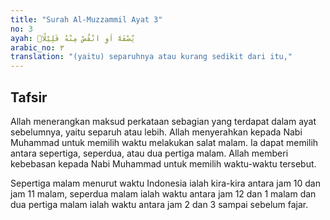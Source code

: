 ```yaml
---
title: "Surah Al-Muzzammil Ayat 3"
no: 3
ayah: نِّصْفَهٗٓ اَوِ انْقُصْ مِنْهُ قَلِيْلًاۙ
arabic_no: ٣
translation: "(yaitu) separuhnya atau kurang sedikit dari itu,"
---
```


## Tafsir

Allah menerangkan maksud perkataan sebagian yang terdapat dalam ayat sebelumnya, yaitu separuh atau lebih. Allah menyerahkan kepada Nabi Muhammad untuk memilih waktu melakukan salat malam. Ia dapat memilih antara sepertiga, seperdua, atau dua pertiga malam. Allah memberi kebebasan kepada Nabi Muhammad untuk memilih waktu-waktu tersebut. 

Sepertiga malam menurut waktu Indonesia ialah kira-kira antara jam 10 dan jam 11 malam, seperdua malam ialah waktu antara jam 12 dan 1 malam dan dua pertiga malam ialah waktu antara jam 2 dan 3 sampai sebelum fajar.